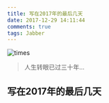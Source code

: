 ```yaml
---
title: 写在2017年的最后几天
date: 2017-12-29 14:11:44
comments: true
tags: Jabber
---
```

![times](/images/times.jpg "post-cover")

> 人生转眼已过三十年...

## 写在2017年的最后几天


